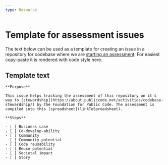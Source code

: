 ```yaml
---
type: Resource
---
```


# Template for assessment issues

The text below can be used as a template for creating an issue in a repository for codebase where we are [starting an assessment](open-assessment.md). For easiest copy-paste it is rendered with code style here.

## Template text

```
**Purpose**

This issue helps tracking the assessment of this repository on it's way to [stewardship](https://about.publiccode.net/activities/codebase-stewardship/) by the Foundation for Public Code. The assessment is compiled into this [spreadsheet](linkToSpreadsheet).

**Steps**

- [ ] Business case
- [ ] Co-develop-ability
- [ ] Community
- [ ] Community potential
- [ ] Code reusability
- [ ] Reuse potential
- [ ] Societal impact
- [ ] Story
```
